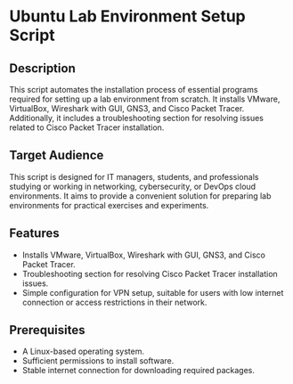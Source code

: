 # Ubuntu Lab Environment Setup Script

## Description
This script automates the installation process of essential programs required for setting up a lab environment from scratch. It installs VMware, VirtualBox, Wireshark with GUI, GNS3, and Cisco Packet Tracer. Additionally, it includes a troubleshooting section for resolving issues related to Cisco Packet Tracer installation.

## Target Audience
This script is designed for IT managers, students, and professionals studying or working in networking, cybersecurity, or DevOps cloud environments. It aims to provide a convenient solution for preparing lab environments for practical exercises and experiments.

## Features
- Installs VMware, VirtualBox, Wireshark with GUI, GNS3, and Cisco Packet Tracer.
- Troubleshooting section for resolving Cisco Packet Tracer installation issues.
- Simple configuration for VPN setup, suitable for users with low internet connection or access restrictions in their network.

## Prerequisites
- A Linux-based operating system.
- Sufficient permissions to install software.
- Stable internet connection for downloading required packages.

## Usage
1. Clone this repository to your local machine.
2. Open a terminal and navigate to the directory containing the script.
3. Make the script executable: `chmod +x setup_lab.sh`
4. Run the script: `./setup_lab.sh`
5. Follow the on-screen instructions to complete the installation process.

## Notes
- Ensure you have sufficient disk space available for installing the required programs.
- In case of any issues during installation, refer to the troubleshooting section in this README file.
- Feel free to contribute to this project by suggesting improvements or reporting issues.

## Troubleshooting
If you encounter any issues with the Cisco Packet Tracer installation, please try the following steps:
1. Ensure that you have downloaded the correct version of Cisco Packet Tracer for your operating system.
2. Check for any conflicting software that might interfere with the installation process.
3. Verify that you have the necessary permissions to install software on your system.
4. If the issue persists, refer to the official documentation or community forums for further assistance.

## VPN Configuration
If you have a low internet connection or face access restrictions in your network, you can use the provided simple configuration to set up a VPN connection. Follow the instructions provided in the script to configure the VPN.

## License
This project is  under licence .
